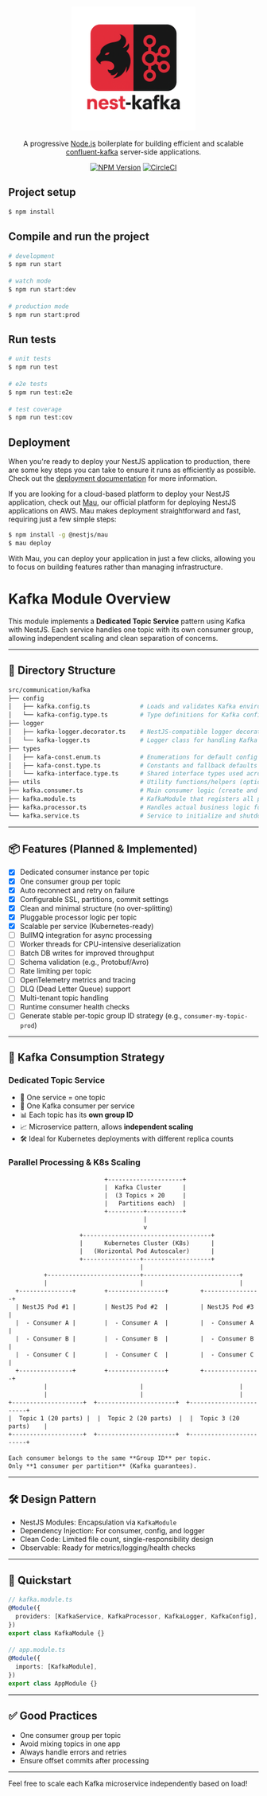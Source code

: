 <p align="center">
  <img src=".img/logo.png" width="250" alt="Nest Logo" /></a>
</p>

[circleci-image]: https://img.shields.io/circleci/build/github/nestjs/nest/master?token=abc123def456
[circleci-url]: https://circleci.com/gh/nestjs/nest

  <p align="center">A progressive <a href="http://nestjs.com" target="_blank">Node.js</a> boilerplate for building efficient and scalable <a href="https://www.confluent.io" target="_blank">confluent-kafka</a> server-side applications.</p>
    <p align="center">
<a href="https://www.npmjs.com/~nestjscore" target="_blank"><img src="https://img.shields.io/npm/v/@nestjs/core.svg" alt="NPM Version" /></a>
<a href="https://circleci.com/gh/nestjs/nest" target="_blank"><img src="https://img.shields.io/circleci/build/github/nestjs/nest/master" alt="CircleCI" /></a>
</p>
  <!--[![Backers on Open Collective](https://opencollective.com/nest/backers/badge.svg)](https://opencollective.com/nest#backer)
  [![Sponsors on Open Collective](https://opencollective.com/nest/sponsors/badge.svg)](https://opencollective.com/nest#sponsor)-->


## Project setup

```bash
$ npm install
```

## Compile and run the project

```bash
# development
$ npm run start

# watch mode
$ npm run start:dev

# production mode
$ npm run start:prod
```

## Run tests

```bash
# unit tests
$ npm run test

# e2e tests
$ npm run test:e2e

# test coverage
$ npm run test:cov
```

## Deployment

When you're ready to deploy your NestJS application to production, there are some key steps you can take to ensure it runs as efficiently as possible. Check out the [deployment documentation](https://docs.nestjs.com/deployment) for more information.

If you are looking for a cloud-based platform to deploy your NestJS application, check out [Mau](https://mau.nestjs.com), our official platform for deploying NestJS applications on AWS. Mau makes deployment straightforward and fast, requiring just a few simple steps:

```bash
$ npm install -g @nestjs/mau
$ mau deploy
```

With Mau, you can deploy your application in just a few clicks, allowing you to focus on building features rather than managing infrastructure.

# Kafka Module Overview

This module implements a **Dedicated Topic Service** pattern using Kafka with NestJS. Each service handles one topic with its own consumer group, allowing independent scaling and clean separation of concerns.

---

## 📁 Directory Structure

```bash
src/communication/kafka
├── config
│   ├── kafka.config.ts              # Loads and validates Kafka environment variables
│   └── kafka-config.type.ts         # Type definitions for Kafka configuration
├── logger
│   ├── kafka-logger.decorator.ts    # NestJS-compatible logger decorator for Kafka messages
│   └── kafka-logger.ts              # Logger class for handling Kafka logs and events
├── types
│   ├── kafa-const.enum.ts           # Enumerations for default config values
│   ├── kafa-const.type.ts           # Constants and fallback defaults
│   └── kafka-interface.type.ts      # Shared interface types used across Kafka consumers
├── utils                            # Utility functions/helpers (optional)
├── kafka.consumer.ts                # Main consumer logic (create and consume topic messages)
├── kafka.module.ts                  # KafkaModule that registers all providers
├── kafka.processor.ts               # Handles actual business logic for messages
└── kafka.service.ts                 # Service to initialize and shutdown Kafka consumer
```

---

## 📦 Features (Planned & Implemented)

- [x] Dedicated consumer instance per topic
- [x] One consumer group per topic
- [x] Auto reconnect and retry on failure
- [x] Configurable SSL, partitions, commit settings
- [x] Clean and minimal structure (no over-splitting)
- [x] Pluggable processor logic per topic
- [x] Scalable per service (Kubernetes-ready)
- [ ] BullMQ integration for async processing
- [ ] Worker threads for CPU-intensive deserialization
- [ ] Batch DB writes for improved throughput
- [ ] Schema validation (e.g., Protobuf/Avro)
- [ ] Rate limiting per topic
- [ ] OpenTelemetry metrics and tracing
- [ ] DLQ (Dead Letter Queue) support
- [ ] Multi-tenant topic handling
- [ ] Runtime consumer health checks
- [ ] Generate stable per-topic group ID strategy (e.g., `consumer-my-topic-prod`)

---

## 🎯 Kafka Consumption Strategy

### **Dedicated Topic Service**

* 🧩 One service = one topic
* 🧵 One Kafka consumer per service
* 📊 Each topic has its **own group ID**
* 📈 Microservice pattern, allows **independent scaling**
* 🛠️ Ideal for Kubernetes deployments with different replica counts


### Parallel Processing & K8s Scaling

```
                           +---------------------+
                           |  Kafka Cluster      |
                           |  (3 Topics × 20     |
                           |   Partitions each)  |
                           +----------+----------+
                                      |
                                      v
                    +------------------------------------+
                    |      Kubernetes Cluster (K8s)      |
                    |   (Horizontal Pod Autoscaler)      |
                    +----------------+-------------------+
                                     |
          +--------------------------+---------------------------+
          |                          |                           |
  +---------------+        +----------------+         +----------------+
  | NestJS Pod #1 |        | NestJS Pod #2  |         | NestJS Pod #3  |
  |  - Consumer A |        |  - Consumer A  |         |  - Consumer A  |
  |  - Consumer B |        |  - Consumer B  |         |  - Consumer B  |
  |  - Consumer C |        |  - Consumer C  |         |  - Consumer C  |
  +---------------+        +----------------+         +----------------+
          |                          |                           |
          |                          |                           |
+--------------------+  +----------------------+  +------------------------+
|  Topic 1 (20 parts) |  |  Topic 2 (20 parts)  |  |  Topic 3 (20 parts)    |
+--------------------+  +----------------------+  +------------------------+

Each consumer belongs to the same **Group ID** per topic.
Only **1 consumer per partition** (Kafka guarantees).
```

---

## 🛠️ Design Pattern

* NestJS Modules: Encapsulation via `KafkaModule`
* Dependency Injection: For consumer, config, and logger
* Clean Code: Limited file count, single-responsibility design
* Observable: Ready for metrics/logging/health checks

---

## 🚀 Quickstart

```ts
// kafka.module.ts
@Module({
  providers: [KafkaService, KafkaProcessor, KafkaLogger, KafkaConfig],
})
export class KafkaModule {}

// app.module.ts
@Module({
  imports: [KafkaModule],
})
export class AppModule {}
```

---

## ✅ Good Practices

* One consumer group per topic
* Avoid mixing topics in one app
* Always handle errors and retries
* Ensure offset commits after processing

---

Feel free to scale each Kafka microservice independently based on load!
